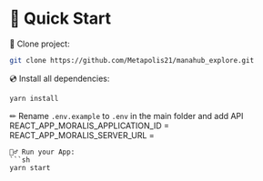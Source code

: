 # 🚀 Quick Start

📄 Clone project:
```sh
git clone https://github.com/Metapolis21/manahub_explore.git
```
💿 Install all dependencies:
```sh
yarn install 
```
✏ Rename `.env.example` to `.env` in the main folder and add API
REACT_APP_MORALIS_APPLICATION_ID = 
REACT_APP_MORALIS_SERVER_URL = 
```
🚴‍♂️ Run your App:
```sh
yarn start
```



